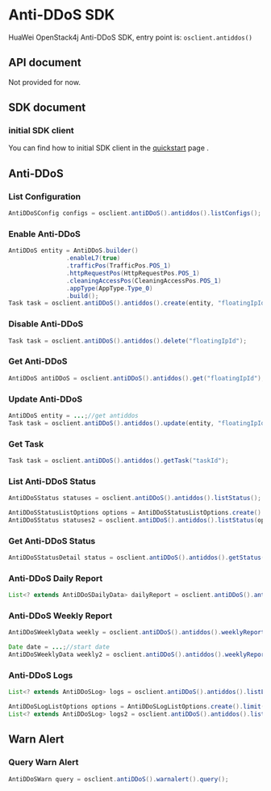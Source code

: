 # Anti-DDoS SDK

HuaWei OpenStack4j Anti-DDoS SDK, entry point is: `osclient.antiddos()`

## API document
Not provided for now.

## SDK document

### initial SDK client
You can find how to initial SDK client in the [quickstart](huawei-sdk?id=_2-build-v3-client) page .

## Anti-DDoS
### List Configuration
```java
AntiDDoSConfig configs = osclient.antiDDoS().antiddos().listConfigs();
```

### Enable Anti-DDoS
```java
AntiDDoS entity = AntiDDoS.builder()
				.enableL7(true)
				.trafficPos(TrafficPos.POS_1)
				.httpRequestPos(HttpRequestPos.POS_1)
				.cleaningAccessPos(CleaningAccessPos.POS_1)
				.appType(AppType.Type_0)
				.build();
Task task = osclient.antiDDoS().antiddos().create(entity, "floatingIpId");
```

### Disable Anti-DDoS
```java
Task task = osclient.antiDDoS().antiddos().delete("floatingIpId");
```

### Get Anti-DDoS
```java
AntiDDoS antiDDoS = osclient.antiDDoS().antiddos().get("floatingIpId");
```

### Update Anti-DDoS
```java
AntiDDoS entity = ...;//get antiddos
Task task = osclient.antiDDoS().antiddos().update(entity, "floatingIpId");
```

### Get Task
```java
Task task = osclient.antiDDoS().antiddos().getTask("taskId");
```

### List Anti-DDoS Status
```java
AntiDDoSStatus statuses = osclient.antiDDoS().antiddos().listStatus();

AntiDDoSStatusListOptions options = AntiDDoSStatusListOptions.create().status(Status.NORMAL);
AntiDDoSStatus statuses2 = osclient.antiDDoS().antiddos().listStatus(options);
```

### Get Anti-DDoS Status
```java
AntiDDoSStatusDetail status = osclient.antiDDoS().antiddos().getStatus("floatingIpId");
```

### Anti-DDoS Daily Report
```java
List<? extends AntiDDoSDailyData> dailyReport = osclient.antiDDoS().antiddos().dailyReport("floatingIpId")
```

### Anti-DDoS Weekly Report
```java
AntiDDoSWeeklyData weekly = osclient.antiDDoS().antiddos().weeklyReport();

Date date = ...;//start date
AntiDDoSWeeklyData weekly2 = osclient.antiDDoS().antiddos().weeklyReport(date);
```

### Anti-DDoS Logs
```java
List<? extends AntiDDoSLog> logs = osclient.antiDDoS().antiddos().listLogs("floatingIpId);

AntiDDoSLogListOptions options = AntiDDoSLogListOptions.create().limit(1).offset(1);
List<? extends AntiDDoSLog> logs2 = osclient.antiDDoS().antiddos().listLogs("floatingIpId", options);
```

## Warn Alert
### Query Warn Alert 
```java
AntiDDoSWarn query = osclient.antiDDoS().warnalert().query();
```